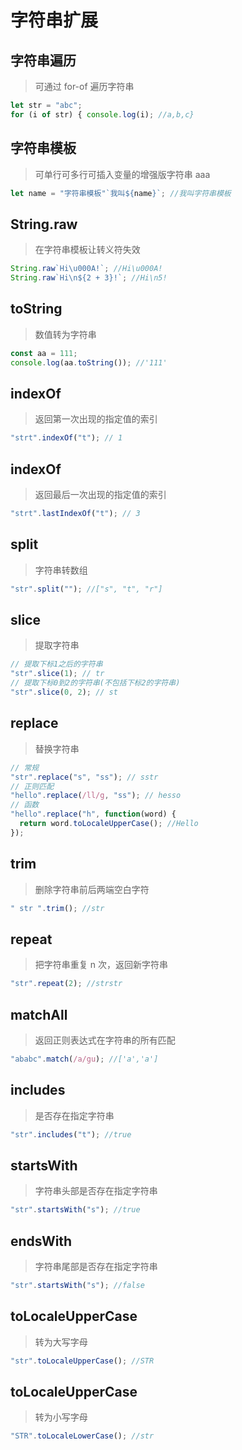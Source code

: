 # 字符串扩展

## 字符串遍历

> 可通过 for-of 遍历字符串

```js
let str = "abc";
for (i of str) { console.log(i); //a,b,c}
```

## 字符串模板

> 可单行可多行可插入变量的增强版字符串
> aaa

```js
let name = "字符串模板"`我叫${name}`; //我叫字符串模板
```

## String.raw

> 在字符串模板让转义符失效

```js
String.raw`Hi\u000A!`; //Hi\u000A!
String.raw`Hi\n${2 + 3}!`; //Hi\n5!
```

## toString

> 数值转为字符串

```js
const aa = 111;
console.log(aa.toString()); //'111'
```

## indexOf

> 返回第一次出现的指定值的索引

```js
"strt".indexOf("t"); // 1
```

## indexOf

> 返回最后一次出现的指定值的索引

```js
"strt".lastIndexOf("t"); // 3
```

## split

> 字符串转数组

```js
"str".split(""); //["s", "t", "r"]
```

## slice

> 提取字符串

```js
// 提取下标1之后的字符串
"str".slice(1); // tr
// 提取下标0到2的字符串(不包括下标2的字符串)
"str".slice(0, 2); // st
```

## replace

> 替换字符串

```js
// 常规
"str".replace("s", "ss"); // sstr
// 正则匹配
"hello".replace(/ll/g, "ss"); // hesso
// 函数
"hello".replace("h", function(word) {
  return word.toLocaleUpperCase(); //Hello
});
```
## trim

> 删除字符串前后两端空白字符

```js
" str ".trim(); //str
```
## repeat

> 把字符串重复 n 次，返回新字符串

```js
"str".repeat(2); //strstr
```

## matchAll

> 返回正则表达式在字符串的所有匹配

```js
"ababc".match(/a/gu); //['a','a']
```

## includes

> 是否存在指定字符串

```js
"str".includes("t"); //true
```

## startsWith

> 字符串头部是否存在指定字符串

```js
"str".startsWith("s"); //true
```

## endsWith

> 字符串尾部是否存在指定字符串

```js
"str".startsWith("s"); //false
```

## toLocaleUpperCase

> 转为大写字母

```js
"str".toLocaleUpperCase(); //STR
```
## toLocaleUpperCase

> 转为小写字母

```js
"STR".toLocaleLowerCase(); //str
```